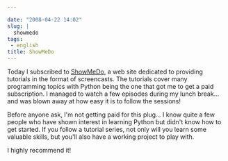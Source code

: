 ```yaml
---

date: "2008-04-22 14:02"
slug: |
  showmedo
tags:
 - english
title: ShowMeDo
---
```


Today I subscribed to [ShowMeDo,](http://showmedo.com) a web site
dedicated to providing tutorials in the format of screencasts. The
tutorials cover many programming topics with Python being the one that
got me to get a paid subscription. I managed to watch a few episodes
during my lunch break... and was blown away at how easy it is to follow
the sessions!

Before anyone ask, I'm not getting paid for this plug... I know quite a
few people who have shown interest in learning Python but didn't know
how to get started. If you follow a tutorial series, not only will you
learn some valuable skills, but you'll also have a working project to
play with.

I highly recommend it!
